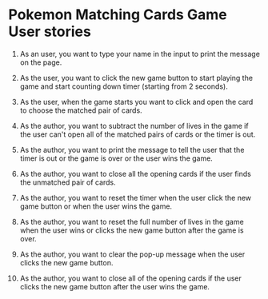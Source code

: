 # Pokemon Matching Cards Game User stories

1. As an user, you want to type your name in the input to print the message on the page.

2. As the user, you want to click the new game button to start playing the game and start counting down timer (starting from 2 seconds).

3. As the user, when the game starts you want to click and open the card to choose the matched pair of cards.

4. As the author, you want to subtract the number of lives in the game if the user can't open all of the matched pairs of cards or the timer is out.

5. As the author, you want to print the message to tell the user that the timer is out or the game is over or the user wins the game.

6. As the author, you want to close all the opening cards if the user finds the unmatched pair of cards.

7. As the author, you want to reset the timer when the user click the new game button or when the user wins the game.

8. As the author, you want to reset the full number of lives in the game when the user wins or clicks the new game button after the game is over.

9. As the author, you want to clear the pop-up message when the user clicks the new game button.

10. As the author, you want to close all of the opening cards if the user clicks the new game button after the user wins the game.
